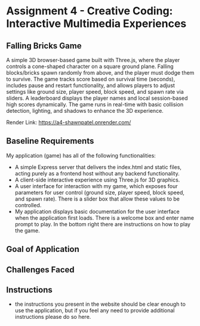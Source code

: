 Assignment 4 - Creative Coding: Interactive Multimedia Experiences
===
## Falling Bricks Game
A simple 3D browser-based game built with Three.js, where the player controls a cone-shaped character on a square ground plane. Falling blocks/bricks spawn randomly from above, and the player must dodge them to survive. The game tracks score based on survival time (seconds), includes pause and restart functionality, and allows players to adjust settings like ground size, player speed, block speed, and spawn rate via sliders. A leaderboard displays the player names and local session-based high scores dynamically. The game runs in real-time with basic collision detection, lighting, and shadows to enhance the 3D experience.

Render Link: https://a4-shawnpatel.onrender.com/

Baseline Requirements
---

My application (game) has all of the following functionalities:
- A simple Express server that delivers the index.html and static files, acting purely as a frontend host without any backend functionality.
- A client-side interactive experience using Three.js for 3D graphics.
- A user interface for interaction with my game, which exposes four parameters for user control (ground size, player speed, block speed, and spawn rate). There is a slider box that allow these values to be controlled.
- My application displays basic documentation for the user interface when the application first loads. There is a welcome box and enter name prompt to play. In the bottom right there are instructions on how to play the game.


Goal of Application
---


Challenges Faced
---

Instructions
---
- the instructions you present in the website should be clear enough to use the application, but if you feel any need to provide additional instructions please do so here.
